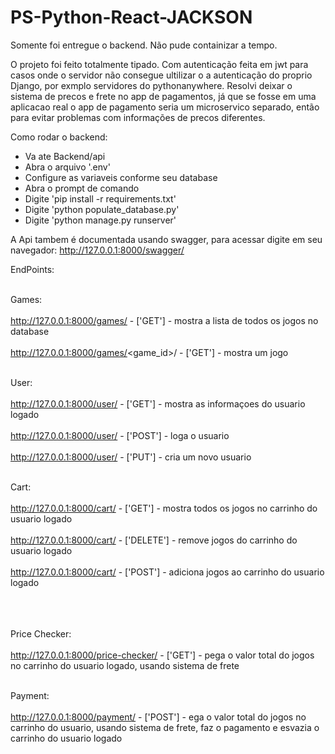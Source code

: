 # PS-Python-React-JACKSON

Somente foi entregue o backend.
Não pude containizar a tempo.

O projeto foi feito totalmente tipado.
Com autenticação feita em jwt para casos onde o servidor não consegue ultilizar o a autenticação do proprio Django, por exmplo servidores do pythonanywhere.
Resolvi deixar o sistema de precos e frete no app de pagamentos, já que se fosse em uma aplicacao real o app de pagamento seria um microservico separado, então para evitar problemas com informações de precos diferentes.

Como rodar o backend:
- Va ate Backend/api
- Abra o arquivo '.env'
- Configure as variaveis conforme seu database
- Abra o prompt de comando
- Digite 'pip install -r requirements.txt'
- Digite 'python populate_database.py'
- Digite 'python manage.py runserver'

A Api tambem é documentada usando swagger, para acessar digite em seu navegador: http://127.0.0.1:8000/swagger/

EndPoints:
<br></br>

  Games:
  <br></br>
    http://127.0.0.1:8000/games/ - ['GET'] - mostra a lista de todos os jogos no database
    <br></br>
    http://127.0.0.1:8000/games/<game_id>/  - ['GET'] - mostra um jogo
    <br></br>
    
  User:
  <br></br>
    http://127.0.0.1:8000/user/ - ['GET'] - mostra as informaçoes do usuario logado
    <br></br>
    http://127.0.0.1:8000/user/ - ['POST'] - loga o usuario
    <br></br>
    http://127.0.0.1:8000/user/ - ['PUT'] - cria um novo usuario
    <br></br>
 
  Cart:
  <br></br>
    http://127.0.0.1:8000/cart/ - ['GET'] - mostra todos os jogos no carrinho do usuario logado
    <br></br>
    http://127.0.0.1:8000/cart/ - ['DELETE'] - remove jogos do carrinho do usuario logado
    <br></br>
    http://127.0.0.1:8000/cart/ - ['POST'] - adiciona jogos ao carrinho do usuario logado
    <br></br>
    <br></br>
    
  Price Checker:
  <br></br>
    http://127.0.0.1:8000/price-checker/ - ['GET'] - pega o valor total do jogos no carrinho do usuario logado, usando sistema de frete
    <br></br>
    
  Payment:
  <br></br>
    http://127.0.0.1:8000/payment/ - ['POST'] - ega o valor total do jogos no carrinho do usuario, usando sistema de frete, faz o pagamento e esvazia o carrinho do usuario logado
